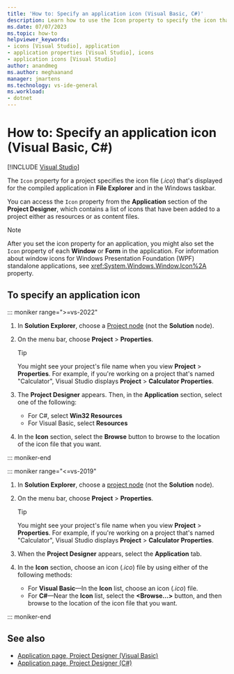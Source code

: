 ```yaml
---
title: 'How to: Specify an application icon (Visual Basic, C#)'
description: Learn how to use the Icon property to specify the icon that File Explorer and the Windows taskbar displays for the compiled application.
ms.date: 07/07/2023
ms.topic: how-to
helpviewer_keywords:
- icons [Visual Studio], application
- application properties [Visual Studio], icons
- application icons [Visual Studio]
author: anandmeg
ms.author: meghaanand
manager: jmartens
ms.technology: vs-ide-general
ms.workload:
- dotnet
---
```

# How to: Specify an application icon (Visual Basic, C#)

 [!INCLUDE [Visual Studio](~/includes/applies-to-version/vs-windows-only.md)]

The `Icon` property for a project specifies the icon file (*.ico*) that's displayed for the compiled application in **File Explorer** and in the Windows taskbar.

You can access the `Icon` property from the **Application** section of the **Project Designer**, which contains a list of icons that have been added to a project either as resources or as content files.

> [!NOTE]
> After you set the icon property for an application, you might also set the `Icon` property of each **Window** or **Form** in the application. For information about window icons for Windows Presentation Foundation (WPF) standalone applications, see <xref:System.Windows.Window.Icon%2A> property.

## To specify an application icon

::: moniker range=">=vs-2022"

1. In **Solution Explorer**, choose a [Project node](use-solution-explorer.md#solution-explorer-ui) (not the **Solution** node).

1. On the menu bar, choose **Project** > **Properties**.

    > [!TIP]
    > You might see your project's file name when you view **Project** > **Properties**. For example, if you're working on a project that's named "Calculator", Visual Studio displays **Project** > **Calculator Properties**.

1. The **Project Designer** appears. Then, in the **Application** section, select one of the following:
   - For C#, select **Win32 Resources** 
   - For Visual Basic, select **Resources**

1. In the **Icon** section, select the **Browse** button to browse to the location of the icon file that you want.

::: moniker-end

::: moniker range="<=vs-2019" 

1. In **Solution Explorer**, choose a [project node](use-solution-explorer.md#solution-explorer-ui) (not the **Solution** node).

1. On the menu bar, choose **Project** > **Properties**.

    > [!TIP]
    > You might see your project's file name when you view **Project** > **Properties**. For example, if you're working on a project that's named "Calculator", Visual Studio displays **Project** > **Calculator Properties**.

1. When the **Project Designer** appears, select the **Application** tab.

1. In the **Icon** section, choose an icon (*.ico*) file by using either of the following methods:
    - For **Visual Basic**&mdash;In the **Icon** list, choose an icon (*.ico*) file.
    - For **C#**&mdash;Near the **Icon** list, select the **\<Browse...>** button, and then browse to the location of the icon file that you want.

::: moniker-end

## See also

- [Application page, Project Designer (Visual Basic)](../ide/reference/application-page-project-designer-visual-basic.md)
- [Application page, Project Designer (C#)](../ide/reference/application-page-project-designer-csharp.md)
